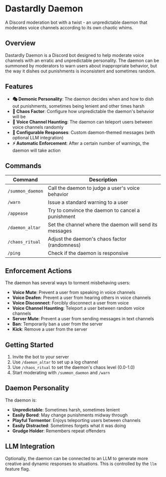 # Dastardly Daemon

A Discord moderation bot with a twist - an unpredictable daemon that moderates voice channels according to its own chaotic whims.

## Overview

Dastardly Daemon is a Discord bot designed to help moderate voice channels with an erratic and unpredictable personality. The daemon can be summoned by moderators to warn users about inappropriate behavior, but the way it dishes out punishments is inconsistent and sometimes random.

## Features

- **🎭 Demonic Personality**: The daemon decides when and how to dish out punishments, sometimes being lenient and other times harsh
- **🎲 Chaos Factor**: Configure how unpredictable the daemon's behavior will be 
- **👻 Voice Channel Haunting**: The daemon can teleport users between voice channels randomly
- **🔮 Configurable Responses**: Custom daemon-themed messages (with optional LLM integration)
- **⚡ Automatic Enforcement**: After a certain number of warnings, the daemon will take action

## Commands

| Command | Description |
|---------|-------------|
| `/summon_daemon` | Call the daemon to judge a user's voice behavior |
| `/warn` | Issue a standard warning to a user |
| `/appease` | Try to convince the daemon to cancel a punishment |
| `/daemon_altar` | Set the channel where the daemon will send its messages |
| `/chaos_ritual` | Adjust the daemon's chaos factor (randomness) |
| `/ping` | Check if the daemon is responsive |

## Enforcement Actions

The daemon has several ways to torment misbehaving users:

- **Voice Mute**: Prevent a user from speaking in voice channels
- **Voice Deafen**: Prevent a user from hearing others in voice channels
- **Voice Disconnect**: Forcibly disconnect a user from voice
- **Voice Channel Haunting**: Teleport a user between random voice channels
- **Server Mute**: Prevent a user from sending messages in text channels
- **Ban**: Temporarily ban a user from the server
- **Kick**: Remove a user from the server

## Getting Started

1. Invite the bot to your server
2. Use `/daemon_altar` to set up a log channel
3. Use `/chaos_ritual` to set the daemon's chaos level (0.0-1.0)
4. Start moderating with `/summon_daemon` and `/warn`

## Daemon Personality

The daemon is:
- **Unpredictable**: Sometimes harsh, sometimes lenient
- **Easily Bored**: May change punishments midway through
- **Playful Tormentor**: Enjoys teleporting users between channels
- **Easily Distracted**: Sometimes forgets what it was doing
- **Grudge Holder**: Remembers repeat offenders

## LLM Integration

Optionally, the daemon can be connected to an LLM to generate more creative and dynamic responses to situations. This is controlled by the `llm` feature flag.
